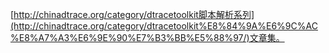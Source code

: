 [http://chinadtrace.org/category/dtracetoolkit脚本解析系列](http://chinadtrace.org/category/dtracetoolkit%E8%84%9A%E6%9C%AC%E8%A7%A3%E6%9E%90%E7%B3%BB%E5%88%97/)文章集。